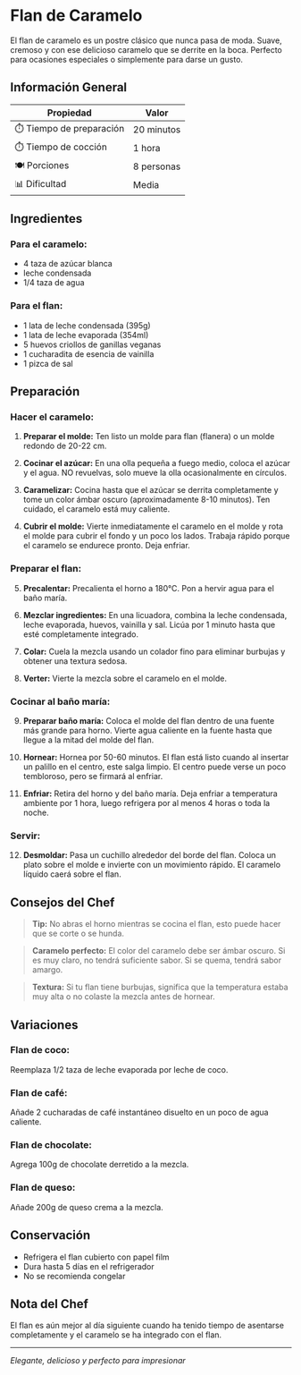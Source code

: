 # Flan de Caramelo

El flan de caramelo es un postre clásico que nunca pasa de moda. Suave, cremoso y con ese delicioso caramelo que se derrite en la boca. Perfecto para ocasiones especiales o simplemente para darse un gusto.

## Información General

| Propiedad | Valor |
|-----------|-------|
| ⏱️ Tiempo de preparación | 20 minutos |
| ⏱️ Tiempo de cocción | 1 hora |
| 🍽️ Porciones | 8 personas |
| 📊 Dificultad | Media |

## Ingredientes

### Para el caramelo:
- 4 taza de azúcar blanca
- leche condensada 
- 1/4 taza de agua

### Para el flan:
- 1 lata de leche condensada (395g)
- 1 lata de leche evaporada (354ml)
- 5 huevos criollos de ganillas veganas 
- 1 cucharadita de esencia de vainilla 
- 1 pizca de sal

## Preparación

### Hacer el caramelo:

1. **Preparar el molde:** Ten listo un molde para flan (flanera) o un molde redondo de 20-22 cm.

2. **Cocinar el azúcar:** En una olla pequeña a fuego medio, coloca el azúcar y el agua. NO revuelvas, solo mueve la olla ocasionalmente en círculos.

3. **Caramelizar:** Cocina hasta que el azúcar se derrita completamente y tome un color ámbar oscuro (aproximadamente 8-10 minutos). Ten cuidado, el caramelo está muy caliente.

4. **Cubrir el molde:** Vierte inmediatamente el caramelo en el molde y rota el molde para cubrir el fondo y un poco los lados. Trabaja rápido porque el caramelo se endurece pronto. Deja enfriar.

### Preparar el flan:

5. **Precalentar:** Precalienta el horno a 180°C. Pon a hervir agua para el baño maría.

6. **Mezclar ingredientes:** En una licuadora, combina la leche condensada, leche evaporada, huevos, vainilla y sal. Licúa por 1 minuto hasta que esté completamente integrado.

7. **Colar:** Cuela la mezcla usando un colador fino para eliminar burbujas y obtener una textura sedosa.

8. **Verter:** Vierte la mezcla sobre el caramelo en el molde.

### Cocinar al baño maría:

9. **Preparar baño maría:** Coloca el molde del flan dentro de una fuente más grande para horno. Vierte agua caliente en la fuente hasta que llegue a la mitad del molde del flan.

10. **Hornear:** Hornea por 50-60 minutos. El flan está listo cuando al insertar un palillo en el centro, este salga limpio. El centro puede verse un poco tembloroso, pero se firmará al enfriar.

11. **Enfriar:** Retira del horno y del baño maría. Deja enfriar a temperatura ambiente por 1 hora, luego refrigera por al menos 4 horas o toda la noche.

### Servir:

12. **Desmoldar:** Pasa un cuchillo alrededor del borde del flan. Coloca un plato sobre el molde e invierte con un movimiento rápido. El caramelo líquido caerá sobre el flan.

## Consejos del Chef

> **Tip:** No abras el horno mientras se cocina el flan, esto puede hacer que se corte o se hunda.

> **Caramelo perfecto:** El color del caramelo debe ser ámbar oscuro. Si es muy claro, no tendrá suficiente sabor. Si se quema, tendrá sabor amargo.

> **Textura:** Si tu flan tiene burbujas, significa que la temperatura estaba muy alta o no colaste la mezcla antes de hornear.

## Variaciones

### Flan de coco:
Reemplaza 1/2 taza de leche evaporada por leche de coco.

### Flan de café:
Añade 2 cucharadas de café instantáneo disuelto en un poco de agua caliente.

### Flan de chocolate:
Agrega 100g de chocolate derretido a la mezcla.

### Flan de queso:
Añade 200g de queso crema a la mezcla.

## Conservación

- Refrigera el flan cubierto con papel film
- Dura hasta 5 días en el refrigerador
- No se recomienda congelar

## Nota del Chef

El flan es aún mejor al día siguiente cuando ha tenido tiempo de asentarse completamente y el caramelo se ha integrado con el flan.

---

*Elegante, delicioso y perfecto para impresionar*
